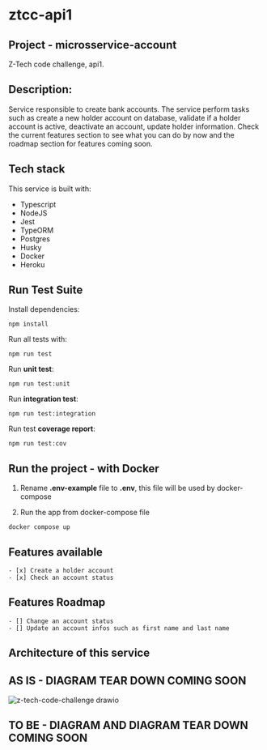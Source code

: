 # ztcc-api1

## Project - microsservice-account
Z-Tech code challenge, api1.

## Description:
Service responsible to create bank accounts. The service perform tasks such as create a new holder account on database, validate if a holder account is active, deactivate an account, update holder information. Check the current features section to see what you can do by now and the roadmap section for features coming soon.

## Tech stack
This service is built with:
- Typescript
- NodeJS
- Jest
- TypeORM
- Postgres
- Husky
- Docker
- Heroku

## Run Test Suite
Install dependencies:
```
npm install
```
Run all tests with:
```
npm run test
```
Run **unit test**:
```
npm run test:unit
```
Run **integration test**:
```
npm run test:integration
```
Run test **coverage report**:
```
npm run test:cov
```

## Run the project - with Docker

1. Rename **.env-example** file to **.env**, this file will be used by docker-compose

2. Run the app from docker-compose file
```
docker compose up
```

## Features available
    - [x] Create a holder account
    - [x] Check an account status

## Features Roadmap
    - [] Change an account status
    - [] Update an account infos such as first name and last name

## Architecture of this service

## AS IS - DIAGRAM TEAR DOWN COMING SOON
![z-tech-code-challenge drawio](https://user-images.githubusercontent.com/16967470/165403263-6c38271c-59c5-4d24-8250-6682708819dd.png)

## TO BE - DIAGRAM AND DIAGRAM TEAR DOWN COMING SOON
